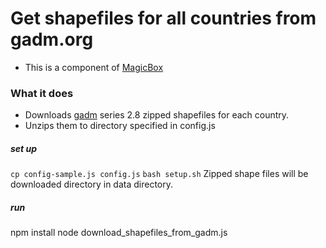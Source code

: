 # Get shapefiles for all countries from gadm.org
- This is a component of [MagicBox](https://github.com/unicef/magicbox/wiki)

### What it does
- Downloads [gadm](http://gadm.org) series 2.8 zipped shapefiles for each country.
- Unzips them to directory specified in config.js

##### set up
  `cp config-sample.js config.js`
  `bash setup.sh`
  Zipped shape files will be downloaded directory in data directory.

##### run
  npm install
  node download_shapefiles_from_gadm.js
